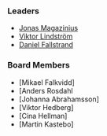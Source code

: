 ### Leaders
* [Jonas Magazinius](mailto:jonas.magazinius@owasp.org)
* [Viktor Lindström](mailto:viktor.lindstrom@owasp.org)
* [Daniel Fallstrand](mailto:daniel.fallstrand@owasp.org)

### Board Members
* [Mikael Falkvidd]
* [Anders Rosdahl
* [Johanna Abrahamsson]
* [Viktor Hedberg]
* [Cina Hellman]
* [Martin Kastebo]
